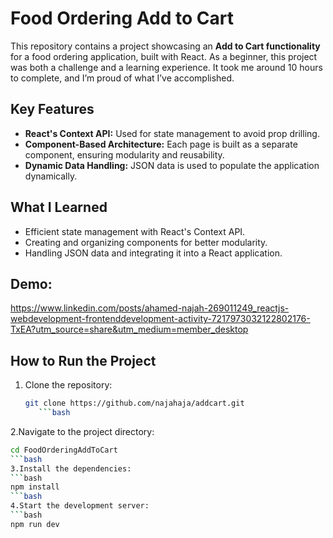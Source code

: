# Food Ordering Add to Cart

This repository contains a project showcasing an **Add to Cart functionality** for a food ordering application, built with React. As a beginner, this project was both a challenge and a learning experience. It took me around 10 hours to complete, and I’m proud of what I’ve accomplished.

## Key Features

- **React's Context API:** Used for state management to avoid prop drilling.
- **Component-Based Architecture:** Each page is built as a separate component, ensuring modularity and reusability.
- **Dynamic Data Handling:** JSON data is used to populate the application dynamically.

## What I Learned

- Efficient state management with React's Context API.
- Creating and organizing components for better modularity.
- Handling JSON data and integrating it into a React application.

## Demo:
https://www.linkedin.com/posts/ahamed-najah-269011249_reactjs-webdevelopment-frontenddevelopment-activity-7217973032122802176-TxEA?utm_source=share&utm_medium=member_desktop

## How to Run the Project

1. Clone the repository:
   ```bash
   git clone https://github.com/najahaja/addcart.git
      ```bash
2.Navigate to the project directory:
   ```bash
cd FoodOrderingAddToCart
   ```bash
3.Install the dependencies:
   ```bash
npm install
   ```bash
4.Start the development server:
   ```bash
npm run dev

